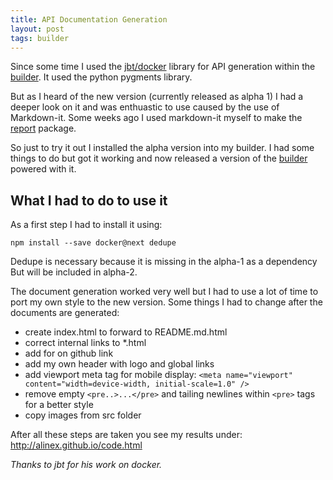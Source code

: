 ```yaml
---
title: API Documentation Generation
layout: post
tags: builder
---
```


Since some time I used the [jbt/docker](https://github.com/jbt/docker) library for
API generation within the [builder](http://alinex.github.io/node-builder). It
used the python pygments library.

But as I heard of the new version (currently released as alpha 1) I had a deeper
look on it and was enthuastic to use caused by the use of Markdown-it. Some weeks
ago I used markdown-it myself to make the [report](http://alinex.github.io/node-report)
package.

So just to try it out I installed the alpha version into my builder. I had some
things to do but got it working and now released a version of the
[builder](http://alinex.github.io/node-builder) powered with it.

What I had to do to use it
---------------------------------------

As a first step I had to install it using:

    npm install --save docker@next dedupe

Dedupe is necessary because it is missing in the alpha-1 as a dependency But will
be included in alpha-2.

The document generation worked very well but I had to use a lot of time to port
my own style to the new version. Some things I had to change after the documents
are generated:

- create index.html to forward to README.md.html
- correct internal links to \*.html
- add for on github link
- add my own header with logo and global links
- add viewport meta tag for mobile display:
  `<meta name="viewport" content="width=device-width, initial-scale=1.0" />`
- remove empty `<pre..>...</pre>` and tailing newlines within `<pre>` tags
  for a better style
- copy images from src folder

After all these steps are taken you see my results under: http://alinex.github.io/code.html

_Thanks to jbt for his work on docker._
